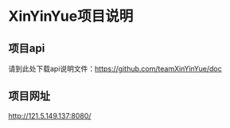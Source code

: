 # XinYinYue项目说明

## 项目api

请到此处下载api说明文件：https://github.com/teamXinYinYue/doc
                                      

## 项目网址

http://121.5.149.137:8080/
